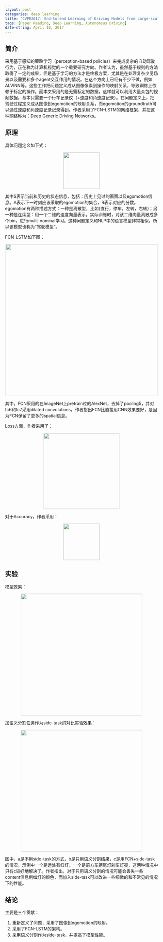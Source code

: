 ```yaml
---
layout: post
categories: deep learning
title: "CVPR2017: End-to-end Learning of Driving Models from Large-scale Video Datasets"
tags: [Paper Reading, Deep Learning, Autonomous Driving]
date-string: April 10, 2017
---
```


## 简介
采用基于感知的策略学习（perception-based policies）来完成复杂的自动驾驶行为，正在称为计算机视觉的一个重要研究方向。作者认为，虽然基于规则的方法取得了一定的成果，但是基于学习的方法才是终极方案，尤其是在处理复杂少见场景以及需要和多个agent交互作用的情况。在这个方向上已经有不少不做，例如ALVINN等。这些工作把问题定义成从图像像素到操作的映射关系，导致训练上依赖于标定的操作。而本文采用的是无需标定的数据，这样就可以利用大量众包的视频数据，基本只需要一个行车记录仪（+速度和角速度记录）。在问题定义上，把驾驶过程定义成从图像到egomotion的映射关系，而egomotion的groundtruth可以通过速度和角速度记录记录得到。作者采用了FCN-LSTM的网络框架，并把这种网络称为：Deep Generic Driving Networks。

## 原理

具体问题定义如下式：

<center>
    <img src="http://img.blog.csdn.net/20170410142523524?watermark/2/text/aHR0cDovL2Jsb2cuY3Nkbi5uZXQvd3VsdzE5OTA=/font/5a6L5L2T/fontsize/400/fill/I0JBQkFCMA==/dissolve/70/gravity/SouthEast" width="120">
</center>

其中S表示当前和历史的状态信息，包括：历史上见过的画面以及egomotion信息。A表示下一时刻应该采取的egomotion的集合，R表示对应的分数。egomotion有两种描述方式：一种是离散型，比如{直行，停车，左转，右转}；另一种是连续型：用一个二维的速度向量表示，实际训练时，对该二维向量离散成多个bin，进行mulit-nominal学习。这种问题定义和NLP中的语言模型非常相似，所以该模型也称为“驾驶模型”。

FCN-LSTM如下图：

<center>
    <img src="http://img.blog.csdn.net/20170410142733900?watermark/2/text/aHR0cDovL2Jsb2cuY3Nkbi5uZXQvd3VsdzE5OTA=/font/5a6L5L2T/fontsize/400/fill/I0JBQkFCMA==/dissolve/70/gravity/SouthEast" width="500">
</center>

其中，FCN采用的在ImageNet上pretrain过的AlexNet，去掉了pooling5，并对fc6和fc7采用dilated convolutions。作者指出FCN比直接用CNN效果要好，是因为FCN保留了更多的spatial信息。

Loss方面，作者采用了：

<center>
    <img src="http://img.blog.csdn.net/20170410143725939?watermark/2/text/aHR0cDovL2Jsb2cuY3Nkbi5uZXQvd3VsdzE5OTA=/font/5a6L5L2T/fontsize/400/fill/I0JBQkFCMA==/dissolve/70/gravity/SouthEast" width="250">
</center>

对于Accuracy，作者采用：

<center>
    <img src="http://img.blog.csdn.net/20170410143854610?watermark/2/text/aHR0cDovL2Jsb2cuY3Nkbi5uZXQvd3VsdzE5OTA=/font/5a6L5L2T/fontsize/400/fill/I0JBQkFCMA==/dissolve/70/gravity/SouthEast" width ="120">
</center>

## 实验
模型效果：

<center>
    <img src="http://img.blog.csdn.net/20170410144007704?watermark/2/text/aHR0cDovL2Jsb2cuY3Nkbi5uZXQvd3VsdzE5OTA=/font/5a6L5L2T/fontsize/400/fill/I0JBQkFCMA==/dissolve/70/gravity/SouthEast" width="400">
</center>

加语义分割任务作为side-task的对比实验效果：

<center>
    <img src="http://img.blog.csdn.net/20170410144116179?watermark/2/text/aHR0cDovL2Jsb2cuY3Nkbi5uZXQvd3VsdzE5OTA=/font/5a6L5L2T/fontsize/400/fill/I0JBQkFCMA==/dissolve/70/gravity/SouthEast" width="400">
</center>

图中，a是不用side-task的方式，b是只用语义分割结果，c是用FCN+side-task的情况。示例中一个是远处有红灯，一个是前方车辆尾灯刹车灯亮，这两种情况中只有c较好地解决了。作者指出，对于只用语义分割的情况可能会丢失一些content信息例如灯的颜色，而加入side-task可以改进一些细微的和不常见的情况下的性能。

## 结论
主要是三个贡献：

1. 重新定义了问题，采用了图像到egomotion的映射。
2. 采用了FCN-LSTM的架构。
3. 采用语义分割作为side-task，并提高了模型性能。


